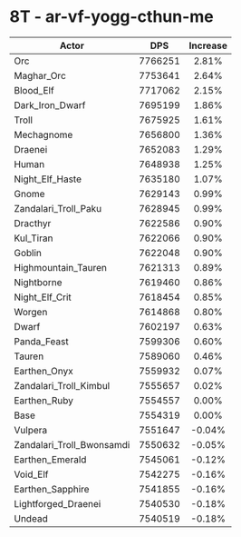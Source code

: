 # 8T - ar-vf-yogg-cthun-me
| Actor | DPS | Increase |
|---|:---:|:---:|
|Orc|7766251|2.81%|
|Maghar_Orc|7753641|2.64%|
|Blood_Elf|7717062|2.15%|
|Dark_Iron_Dwarf|7695199|1.86%|
|Troll|7675925|1.61%|
|Mechagnome|7656800|1.36%|
|Draenei|7652083|1.29%|
|Human|7648938|1.25%|
|Night_Elf_Haste|7635180|1.07%|
|Gnome|7629143|0.99%|
|Zandalari_Troll_Paku|7628945|0.99%|
|Dracthyr|7622586|0.90%|
|Kul_Tiran|7622066|0.90%|
|Goblin|7622048|0.90%|
|Highmountain_Tauren|7621313|0.89%|
|Nightborne|7619460|0.86%|
|Night_Elf_Crit|7618454|0.85%|
|Worgen|7614868|0.80%|
|Dwarf|7602197|0.63%|
|Panda_Feast|7599306|0.60%|
|Tauren|7589060|0.46%|
|Earthen_Onyx|7559932|0.07%|
|Zandalari_Troll_Kimbul|7555657|0.02%|
|Earthen_Ruby|7554557|0.00%|
|Base|7554319|0.00%|
|Vulpera|7551647|-0.04%|
|Zandalari_Troll_Bwonsamdi|7550632|-0.05%|
|Earthen_Emerald|7545061|-0.12%|
|Void_Elf|7542275|-0.16%|
|Earthen_Sapphire|7541855|-0.16%|
|Lightforged_Draenei|7540530|-0.18%|
|Undead|7540519|-0.18%|
